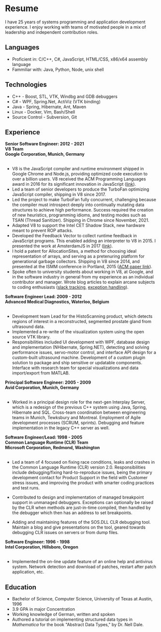 # Resume

I have 25 years of systems programming and application development experience.
I enjoy working with
teams of motivated people in a mix of leadership and independent
contribution roles.

## Languages

* Proficient in: C/C++, C#, JavaScript, HTML/CSS, x86/x64 assembly language
* Fammiliar with: Java, Python, Node, unix shell

## Technologies

* C++ - Boost, STL, VTK, Windbg and GDB debuggers
* C# - WPF, Spring.Net, ActiViz (VTK binding)
* Java - Spring, Hibernate, Ant, Maven
* Linux - Docker, Vim, Bash/Shell
* Source Control - Subversion, Git

## Experience

**Senior Software Engineer: 2012 - 2021**<br>
**V8 Team**<br>
**Google Corporation, Munich, Germany**<br>
<br>

* V8 is the JavaScript compiler and runtime environment shipped in Google
Chrome and Node.js, providing optimized code execution to over a billion
users. V8 received the ACM Programming Languages award in 2016 for its
significant innovation in JavaScript ([link](https://www.sigplan.org/Awards/Software/)).
* Led a team of senior developers to produce the TurboFan optimizing JavaScript
compiler, shipping in V8 since 2017.
* Led the project to make TurboFan fully concurrent, challenging because the
compiler must introspect deeply into continually mutating data structures to achieve high
performance. Success required the creation of new
heuristics, programming idioms, and testing modes such as TSAN (Thread Sanitizer).
Shipping in Chrome since November, 2021.
* Adapted V8 to support the Intel CET Shadow Stack, new hardware meant to
prevent ROP attacks.
* Developed the Feedback Vector to collect runtime feedback in JavaScript
programs. This enabled adding an interpreter to V8 in 2015.
I presented the work at AmsterdamJS in 2017 ([link](https://www.youtube.com/watch?v=u7zRSm8jzvA)).
* I hold a patent for AllocationSites, a method for choosing ideal representation
of arrays, and serving as a pretenuring platform for generational garbage
collectors. Shipping in V8 since 2014, and presented at the ISMM conference
in Portland, 2015 ([ACM paper link](https://dl.acm.org/doi/10.1145/2754169.2754181)).
* Spoke often to university students about working in V8, at Google, and in the
software industry in general from my experience as an individual contributor
and manager. Wrote blog articles to explain arcane subjects to coding
enthusiasts ([slack tracking](https://v8.dev/blog/slack-tracking), 
[exception handling](https://ripsawridge.github.io/articles/exceptions/)).

**Software Engineer Lead: 2009 - 2012**<br>
**Advanced Medical Diagnostics, Waterloo, Belgium**<br>
<br>

* Development team Lead for the HistoScanning product, which detects regions
of interest in a reconstructed, segmented prostate gland from ultrasound data.
* Implemented a re-write of the visualization system using the open
source VTK library. 
* Responsibilities included UI development with WPF,
database design and implementation (NHibernate, Spring.NET), detecting and
solving performance issues, servo-motor control, and interface API design for a
custom-built ultrasound machine. Development of a custom plugin solution to
package and ship sensitive or updatable components. Interface with research
team for special visualizations and data import/export from MATLAB.

**Principal Software Engineer: 2005 - 2009**<br>
**Avid Corporation, Munich, Germany**<br>
<br>

* Worked in a principal design role for the next-gen
  Interplay Server, which is a redesign of the previous C++ system using
  Java, Spring, Hibernate and SQL. Cross-team coordination between
  engineering teams in Munich, Tewksbury and Montreal. Employment of
  Agile development processes (SCRUM, sprints). Debugging and feature
  implementation in the legacy C++ server as well.

**Software Engineer/Lead: 1998 - 2005**<br>
**Common Language Runtime (CLR) Team**<br>
**Microsoft Corporation, Redmond, Washington**<br>
<br>

* Led a team of 4 focused on fixing race 
    conditions, leaks and crashes in the Common Language Runtime (CLR) 
    version 2.0. Responsibilities include debugging/fixing hard-to-reproduce 
    issues, being the primary development contact for Product Support in the 
    field with Customer stress issues, and improving the product with smarter 
    coding practices and test runs.
    
* Contributed to design and implementation of managed breakpoint support in 
    unmanaged debuggers. Exceptions can optionally be raised by the CLR when 
    methods are just-in-time compiled, then handled by the debugger which 
    then has an address to set breakpoints.

* Adding and maintaining features of the SOS.DLL CLR debugging tool. Maintain 
    a blog and give presentations on the tool, geared towards debugging CLR 
    issues on servers or from dump files.

**Software Engineer: 1996 - 1998**<br>
**Intel Corporation, Hillsboro, Oregon**<br>
<br>

* Implemented the on-line update feature of an online 
    help and antivirus system. Network detection and download 
    of patches, restart after patch application, etc.

## Education

* Bachelor of Science, Computer Science, University of Texas at Austin, 1996
* 3.9 GPA in major Concentration
* Working knowledge of German, written and spoken
* Authored a tutorial on implementing structured data types in
  *Mathematica* for the book "Abstract Data Types," by Dr. Nell Dale.

